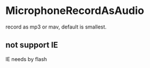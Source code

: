 # MicrophoneRecordAsAudio
record as mp3 or mav, default is smallest.

## not support IE
IE needs by flash
